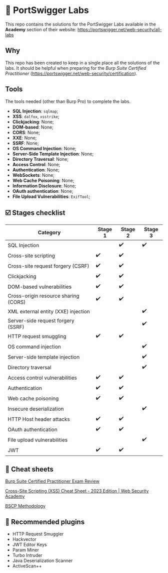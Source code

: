 # 🧪 PortSwigger Labs

This repo contains the solutions for the PortSwigger Labs available in the **Academy** section of their website: https://portswigger.net/web-security/all-labs

## Why
This repo has been created to keep in a single place all the solutions of the labs. It should be helpful when preparing for the *Burp Suite Certified Practitioner* (https://portswigger.net/web-security/certification).

## Tools
The tools needed (other than Burp Pro) to complete the labs.

- **SQL Injection**: ``sqlmap``;
- **XSS**: ``dalfox``, ``xsstrike``;
- **Clickjacking**: None;
- **DOM-based**: None;
- **CORS**: None;
- **XXE**: None;
- **SSRF**: None;
- **OS Command Injection**: None;
- **Server-Side Template Injection**: None;
- **Directory Traversal**: None;
- **Access Control**: None;
- **Authentication**: None;
- **WebSockets**: None;
- **Web Cache Poisoning**: None;
- **Information Disclosure**: None;
- **OAuth authentication**: None;
- **File Upload Vulnerabilities**: ``ExifTool``;

## ☑️ Stages checklist

| Category | Stage 1 | Stage 2 | Stage 3 |
| --- | --- | --- | --- |
| SQL Injection |  | ✔️ | ✔️ |
| Cross-site scripting | ✔️ | ✔️ |  |
| Cross-site request forgery (CSRF) | ✔️ | ✔️ |  |
| Clickjacking | ✔️ | ✔️ |  |
| DOM-based vulnerabilities | ✔️ | ✔️ |  |
| Cross-origin resource sharing (CORS) | ✔️ | ✔️ |  |
| XML external entity (XXE) injection |  |  | ✔️ |
| Server-side request forgery (SSRF) |  |  | ✔️ |
| HTTP request smuggling | ✔️ | ✔️ |  |
| OS command injection |  |  | ✔️ |
| Server-side template injection |  |  | ✔️ |
| Directory traversal |  |  | ✔️ |
| Access control vulnerabilities | ✔️ | ✔️ |  |
| Authentication | ✔️ | ✔️ |  |
| Web cache poisoning | ✔️ | ✔️ |  |
| Insecure deserialization |  |  | ✔️ |
| HTTP Host header attacks | ✔️ | ✔️ |  |
| OAuth authentication | ✔️ | ✔️ |  |
| File upload vulnerabilities |  |  | ✔️ |
| JWT | ✔️ | ✔️ |  |

## 💭 Cheat sheets

[Burp Suite Certified Practitioner Exam Review](https://micahvandeusen.com/burp-suite-certified-practitioner-exam-review/)

[Cross-Site Scripting (XSS) Cheat Sheet - 2023 Edition | Web Security Academy](https://portswigger.net/web-security/cross-site-scripting/cheat-sheet)

[BSCP Methodology](http://bscpcheatsheet.gitbook.io/)

## 🛫 Recommended plugins

- HTTP Request Smuggler
- Hackvector
- JWT Editor Keys
- Param Miner
- Turbo Intruder
- Java Deserialization Scanner
- ActiveScan++
